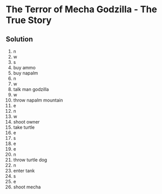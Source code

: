 # The Terror of Mecha Godzilla - The True Story

## Solution

1. n
1. w
1. s
1. buy ammo
1. buy napalm
1. n
1. w
1. talk man godzilla
1. w
1. throw napalm mountain
1. e
1. n
1. w
1. shoot owner
1. take turtle
1. e
1. s
1. e
1. e
1. n
1. throw turtle dog
1. n
1. enter tank
1. s
1. e
1. shoot mecha